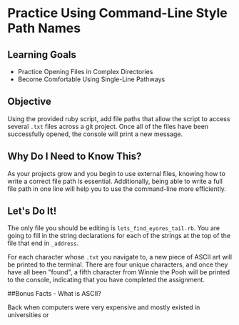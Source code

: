 # Practice Using Command-Line Style Path Names

## Learning Goals

- Practice Opening Files in Complex Directories
- Become Comfortable Using Single-Line Pathways

## Objective

Using the provided ruby script, add file paths that allow the script to access several `.txt` files across a git project. Once all of the files have been successfully opened, the console will print a new message.

## Why Do I Need to Know This?

As your projects grow and you begin to use external files, knowing how to write a correct file path is essential. Additionally, being able to write a full file path in one line will help you to use the command-line more efficiently.

## Let's Do It!

The only file you should be editing is `lets_find_eyores_tail.rb`. You are going to fill in the string declarations for each of the strings at the top of the file that end in `_address`.

For each character whose `.txt` you navigate to, a new piece of ASCII art will be printed to the terminal. There are four unique characters, and once they have all been "found", a fifth character from Winnie the Pooh will be printed to the console, indicating that you have completed the assignment.

##Bonus Facts - What is ASCII?

Back when computers were very expensive and mostly existed in universities or

